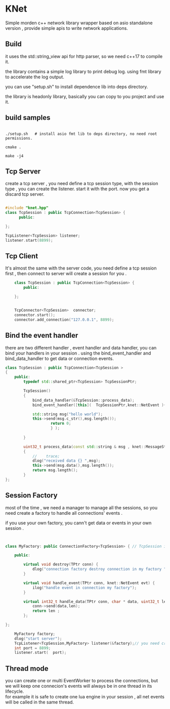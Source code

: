 
# KNet 
Simple morden c++ network library wrapper based on asio standalone version , provide simple apis to write network applications. 


## Build 
it uses the std::string_view api for http parser, so we need c++17 to compile it. 

the library contains a simple log library to print debug log. using fmt library to accelerate the log output.

you can use "setup.sh" to install dependence lib into deps directory.   

the library is headonly library, basically you can copy to you project and use it.


## build samples
```shell

./setup.sh   # install asio fmt lib to deps directory, no need root permissions. 

cmake . 

make -j4 

```



## Tcp Server 

create a tcp server , you need define a tcp session type,  with the session type , you can create the listener. 
start it with the port. now you get a discard tcp server. 

```cpp

#include "knet.hpp"
class TcpSession : public TcpConnection<TcpSession> {
      public:

}; 

TcpListener<TcpSession> listener;
listener.start(8899); 


```


## Tcp Client 
It's almost the same with the server code, you need define a tcp session first , then connect to server will create a session for you . 

```cpp 
	class TcpSession : public TcpConnection<TcpSession> {
		public:

	}; 


	TcpConnector<TcpSession>  connector;
	connector.start(); 
	connector.add_connection("127.0.0.1", 8899);
``` 
	
## Bind the event handler 
there are two different handler , event handler and data handler, you can bind your handlers in your session . 
using the bind_event_handler and bind_data_handler to get data or connection events. 

```cpp 
class TcpSession : public TcpConnection<TcpSession > 
{
	public:
		typedef std::shared_ptr<TcpSession> TcpSessionPtr; 

		TcpSession() 
		{
			bind_data_handler(&TcpSession::process_data); 
			bind_event_handler([this](  TcpSessionPtr,knet::NetEvent ){

			std::string msg("hello world"); 
			this->send(msg.c_str(),msg.length()); 
					return 0; 
					} ); 
	
		}

		uint32_t process_data(const std::string & msg , knet::MessageStatus status)
		{
			//    trace;
			dlog("received data {} ",msg); 
			this->send(msg.data(),msg.length());   
			return msg.length(); 
		}
}; 


```


## Session Factory 
most of the time , we need a manager to manage all the sessions, so you need create a factory to handle all connections' events . 

if you use your own factory, you cann't get data or events in your own session . 

```cpp 


class MyFactory: public ConnectionFactory<TcpSession> { // TcpSession is your real session class  to process your session events and data 

	public:

		virtual void destroy(TPtr conn) {
			dlog("connection factory destroy connection in my factory "); 
		}	

		virtual void handle_event(TPtr conn, knet::NetEvent evt) {
			ilog("handle event in connection my factory"); 
		}

		virtual int32_t handle_data(TPtr conn, char * data, uint32_t len) { 
			conn->send(data,len); 
			return len ;
		}; 

}; 

	MyFactory factory; 
	dlog("start server");
	TcpListener<TcpSession,MyFactory> listener(&factory);// you need create a factory instance and pass it to listener.
	int port = 8899;
	listener.start(  port); 

```


## Thread mode 
you can create one or multi EventWorker to process the connections, but we will keep one connecion's events will always  be in one thread  in its lifecycle.  
for example   it is safe to create one lua engine in your session , all net events will be called in the same thread.  








